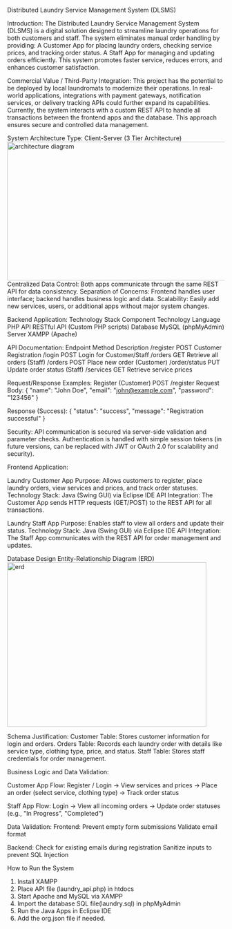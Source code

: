 Distributed Laundry Service Management System (DLSMS)

Introduction:
The Distributed Laundry Service Management System (DLSMS) is a digital solution designed to streamline laundry operations for both customers and staff. The system eliminates manual order handling by providing:
A Customer App for placing laundry orders, checking service prices, and tracking order status.
A Staff App for managing and updating orders efficiently.
This system promotes faster service, reduces errors, and enhances customer satisfaction.

Commercial Value / Third-Party Integration:
This project has the potential to be deployed by local laundromats to modernize their operations. In real-world applications, integrations with payment gateways, notification services, or delivery tracking APIs could further expand its capabilities.
Currently, the system interacts with a custom REST API to handle all transactions between the frontend apps and the database. This approach ensures secure and controlled data management.

System Architecture Type:
Client-Server (3 Tier Architecture)
<img width="544" height="321" alt="architecture diagram" src="https://github.com/user-attachments/assets/17a8ca44-e3f8-4611-abe9-0f466742f0c4" />
Centralized Data Control: Both apps communicate through the same REST API for data consistency.
Separation of Concerns: Frontend handles user interface; backend handles business logic and data.
Scalability: Easily add new services, users, or additional apps without major system changes.

Backend Application:
Technology Stack
Component	Technology
Language	PHP
API	RESTful API (Custom PHP scripts)
Database	MySQL (phpMyAdmin)
Server	XAMPP (Apache)

API Documentation:
Endpoint	Method	Description
/register	POST	Customer Registration
/login	POST	Login for Customer/Staff
/orders	GET	Retrieve all orders (Staff)
/orders	POST	Place new order (Customer)
/order/status	PUT	Update order status (Staff)
/services	GET	Retrieve service prices

Request/Response Examples:
Register (Customer)
POST /register
Request Body:
{
  "name": "John Doe",
  "email": "john@example.com",
  "password": "123456"
}

Response (Success):
{
  "status": "success",
  "message": "Registration successful"
}

Security:
API communication is secured via server-side validation and parameter checks.
Authentication is handled with simple session tokens (in future versions, can be replaced with JWT or OAuth 2.0 for scalability and security).

Frontend Application:

Laundry Customer App
Purpose:
Allows customers to register, place laundry orders, view services and prices, and track order statuses.
Technology Stack:
Java (Swing GUI) via Eclipse IDE
API Integration:
The Customer App sends HTTP requests (GET/POST) to the REST API for all transactions.

Laundry Staff App
Purpose:
Enables staff to view all orders and update their status.
Technology Stack:
Java (Swing GUI) via Eclipse IDE
API Integration:
The Staff App communicates with the REST API for order management and updates.

Database Design
Entity-Relationship Diagram (ERD)
<img width="461" height="381" alt="erd" src="https://github.com/user-attachments/assets/f246cb57-1b49-41f5-a80d-bbffdceb0f1d" />

Schema Justification:
Customer Table: Stores customer information for login and orders.
Orders Table: Records each laundry order with details like service type, clothing type, price, and status.
Staff Table: Stores staff credentials for order management.

Business Logic and Data Validation:

Customer App Flow:
Register / Login -> View services and prices -> Place an order (select service, clothing type) -> Track order status

Staff App Flow:
Login -> View all incoming orders -> Update order statuses (e.g., "In Progress", "Completed")

Data Validation:
Frontend:
Prevent empty form submissions
Validate email format

Backend:
Check for existing emails during registration
Sanitize inputs to prevent SQL Injection

How to Run the System
1. Install XAMPP
2. Place API file (laundry_api.php) in htdocs
3. Start Apache and MySQL via XAMPP
4. Import the database SQL file(laundry.sql) in phpMyAdmin
5. Run the Java Apps in Eclipse IDE
6. Add the org.json file if needed.
